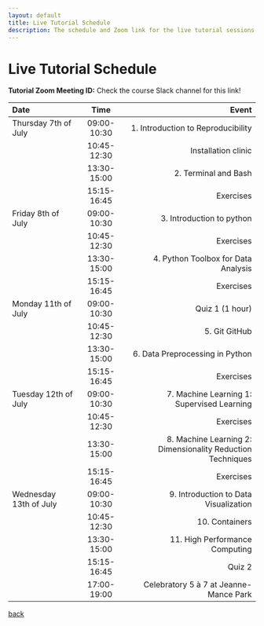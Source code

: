```yaml
---
layout: default
title: Live Tutorial Schedule
description: The schedule and Zoom link for the live tutorial sessions
---
```


# Live Tutorial Schedule

**Tutorial Zoom Meeting ID:** Check the course Slack channel for this link!

| Date     | Time | Event     |
| :---        |    :----:   |          ---: |
| Thursday 7th of July | 09:00-10:30       | 1. Introduction to Reproducibility  |
|    | 10:45-12:30      | Installation clinic  |
|    | 13:30-15:00      | 2. Terminal and Bash |
|    | 15:15-16:45       | Exercises   |
| Friday 8th of July | 09:00-10:30       | 3. Introduction to python  |
|    | 10:45-12:30      | Exercises |
|    | 13:30-15:00      | 4. Python Toolbox for Data Analysis |
|    | 15:15-16:45       | Exercises   |
| Monday 11th of July | 09:00-10:30       | Quiz 1 (1 hour)  |
|    | 10:45-12:30      | 5. Git GitHub  |
|    | 13:30-15:00      | 6. Data Preprocessing in Python |
|    | 15:15-16:45       | Exercises   |
| Tuesday 12th of July | 09:00-10:30       | 7. Machine Learning 1: Supervised Learning |
|    | 10:45-12:30      | Exercises  |
|    | 13:30-15:00      | 8. Machine Learning 2: Dimensionality Reduction Techniques |
|    | 15:15-16:45       | Exercises   |
| Wednesday 13th of July | 09:00-10:30       | 9. Introduction to Data Visualization  |
|    | 10:45-12:30      | 10. Containers  |
|    | 13:30-15:00      | 11. High Performance Computing |
|    | 15:15-16:45       | Quiz 2   |
|    | 17:00-19:00       | Celebratory 5 à 7 at Jeanne-Mance Park  |

[back](./)
